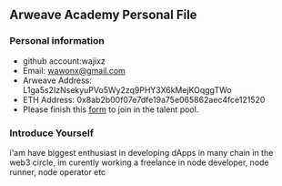 ## Arweave Academy Personal File

### Personal information

- github account:wajixz 
- Email: wawonx@gmail.com 
- Arweave Address: L1ga5s2IzNsekyuPVo5Wy2zq9PHY3X6kMejKOqggTWo 
- ETH Address: 0x8ab2b00f07e7dfe19a75e065862aec4fce121520 
- Please finish this [form](https://docs.google.com/forms/d/e/1FAIpQLSfWA5fIIcBgmRppm3jNz5vmf9Mai_QMVil-2pO4r7YKn_Zhtw/viewform?usp=sf_link) to join in the talent pool.

### Introduce Yourself
 i'am have biggest enthusiast in developing dApps in many chain in the web3 circle, im curently working a freelance in node developer, node runner, node operator etc